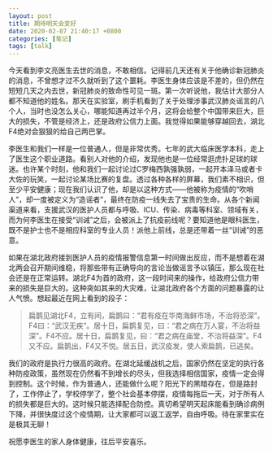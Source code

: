 ```yaml
---
layout: post
title: 期待明天会变好
date: 2020-02-07 21:40:17 +0800
categories: [笔记]
tags: [talk]
---
```




今天看到李文亮医生去世的消息，不敢相信。记得前几天还有关于他确诊新冠肺炎的消息，不曾想才过不久就听到了这个噩耗。李医生身体应该是不差的，但仍然在短短几天之内去世，新冠肺炎的致命性可见一斑。第一次听说他，我估计大部分人都不知道他的姓名。那天在实验室，刷手机看到了关于处理涉事武汉肺炎谣言的八个人，当时也没怎么关心，哪能知道再过半个月，这将会给整个中国带来巨大，巨大的损失，不管是经济上，还是政府公信力上面。我觉得如果能够穿越回去，湖北F4绝对会狠狠的给自己两巴掌。

李医生和我们一样是一位普通人，但是非常优秀。七年的武大临床医学本科，走上了医生这个职业道路。看别人对他的介绍，发现他也是一位经常逛虎扑足球的球迷。也许某个时刻，他和我们一起讨论过C罗梅西孰强孰弱，一起开本泽马或者卡大佐的玩笑，一起讨论某场比赛的复盘。透过各种各样的屏幕，我们素不相识，但至少平安健康；现在我们认识了他，却是以这种方式——他被称为疫情的“吹哨人”，却一度被定义为“造谣者”，最终在防疫一线失去了宝贵的生命。从各个新闻渠道来看，支援武汉的医护人员都与呼吸、ICU、传染、病毒等科室、领域有关，而为何李医生在接受“训诫”之后，会被派上了抗疫前线呢？要知道他是眼科医生，既不是护士也不是相应科室的专业人员！派他上前线，总是还带着一丝“训诫”的恶意。

如果在湖北政府接到医护人员的疫情报警信息第一时间做出反应，而不是想着在湖北两会召开期间维稳，将那些带有正确导向的言论当做谣言予以镇压，那么现在社会还是在正常运转。湖北F4为首的政府，这一段时间来的操作，给政府公信力带来的损失是巨大的。这种突如其来的大灾难，让湖北政府各个方面的问题暴露的让人气愤。想起最近在网上看到的段子：

> 扁鹊见湖北F4，立有间，扁鹊曰：“君有疫在华南海鲜市场，不治将恐深”。F4曰：“武汉无疾”。居十日，扁鹊复见，曰：“君之病在万人宴，不治将益深”。F4不应。居十日，扁鹊复见，曰：“君之病在庙堂，不治将益深”。F4又不应。扁鹊出，F4又不悦。居五日，武汉疫发，使人索扁鹊，已逃矣。

我们的政府是执行力很高的政府。在湖北延缓战机之后，国家仍然在坚定的执行各种防疫政策，虽然现在仍然看不到增长的尽头，但我选择相信国家，疫情一定会得到控制。这个时候，作为普通人，还能做什么呢？阳光下的黑暗存在，但是路封了，工作停止了，学校停学了，整个社会基本停摆，疫情每拖后一天，对于所有人的损失都是巨大的。这时候只能选择配合防控。真切希望明天起床能看到确诊病例下降，并很快度过这个疫情期，让大家都可以返工返学，自由呼吸。待在家里实在是极其无聊！

祝愿李医生的家人身体健康，往后平安喜乐。